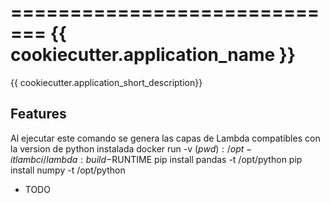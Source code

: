 =============================
{{ cookiecutter.application_name }}
=============================

{{ cookiecutter.application_short_description}}


Features
--------

Al ejecutar este comando se genera las capas de Lambda compatibles con la version de python instalada
docker run -v $(pwd):/opt -it lambci/lambda:build-$RUNTIME pip install pandas -t /opt/python  pip install numpy -t /opt/python

* TODO

